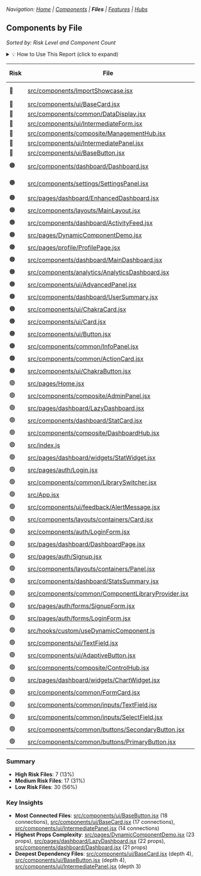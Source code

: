 
*Navigation: [Home](index.md) | [Components](components.md) | **Files** | [Features](features.md) | [Hubs](hubs.md)*



## Components by File

_Sorted by: Risk Level and Component Count_

<details>
<summary>💡 How to Use This Report (click to expand)</summary>

### Understanding This Report

This report helps you identify which files in your codebase have the highest impact when making changes:

- **Risk** indicates overall change impact (🔴 High, 🟠 Medium, 🟢 Low)
- **Impact** shows how extensively the file uses components
- **Direct Importers** shows how many files directly depend on this file
- **Props Count** indicates complexity in terms of component API usage
- **Dependency Depth** shows how deeply changes might propagate

Higher scores generally mean more care is needed when modifying these files.

</details>

| Risk | File | Components | Impact | Direct Importers | Props Count | Dependency Depth |
|------|------|-----------|--------|------------------|------------|-----------------|
| 🔴 | [src/components/ImportShowcase.jsx](https://github.com/star4beam/react-import-analyzer/blob/main/test-project/src/components/ImportShowcase.jsx) | 23 | Very High | 0 | 19 | 0 |
| 🔴 | [src/components/ui/BaseCard.jsx](https://github.com/star4beam/react-import-analyzer/blob/main/test-project/src/components/ui/BaseCard.jsx) | 6 | High | 5 | 4 | 4 |
| 🔴 | [src/components/common/DataDisplay.jsx](https://github.com/star4beam/react-import-analyzer/blob/main/test-project/src/components/common/DataDisplay.jsx) | 5 | High | 3 | 8 | 1 |
| 🔴 | [src/components/ui/IntermediateForm.jsx](https://github.com/star4beam/react-import-analyzer/blob/main/test-project/src/components/ui/IntermediateForm.jsx) | 4 | Medium | 3 | 7 | 2 |
| 🔴 | [src/components/composite/ManagementHub.jsx](https://github.com/star4beam/react-import-analyzer/blob/main/test-project/src/components/composite/ManagementHub.jsx) | 4 | Medium | 2 | 9 | 1 |
| 🔴 | [src/components/ui/IntermediatePanel.jsx](https://github.com/star4beam/react-import-analyzer/blob/main/test-project/src/components/ui/IntermediatePanel.jsx) | 3 | Medium | 5 | 3 | 3 |
| 🔴 | [src/components/ui/BaseButton.jsx](https://github.com/star4beam/react-import-analyzer/blob/main/test-project/src/components/ui/BaseButton.jsx) | 2 | Medium | 6 | 3 | 4 |
| 🟠 | [src/components/dashboard/Dashboard.jsx](https://github.com/star4beam/react-import-analyzer/blob/main/test-project/src/components/dashboard/Dashboard.jsx) | 13 | Very High | 0 | 21 | 0 |
| 🟠 | [src/components/settings/SettingsPanel.jsx](https://github.com/star4beam/react-import-analyzer/blob/main/test-project/src/components/settings/SettingsPanel.jsx) | 10 | Very High | 0 | 16 | 0 |
| 🟠 | [src/pages/dashboard/EnhancedDashboard.jsx](https://github.com/star4beam/react-import-analyzer/blob/main/test-project/src/pages/dashboard/EnhancedDashboard.jsx) | 9 | High | 0 | 15 | 0 |
| 🟠 | [src/components/layouts/MainLayout.jsx](https://github.com/star4beam/react-import-analyzer/blob/main/test-project/src/components/layouts/MainLayout.jsx) | 9 | High | 0 | 10 | 0 |
| 🟠 | [src/components/dashboard/ActivityFeed.jsx](https://github.com/star4beam/react-import-analyzer/blob/main/test-project/src/components/dashboard/ActivityFeed.jsx) | 9 | High | 0 | 21 | 0 |
| 🟠 | [src/pages/DynamicComponentDemo.jsx](https://github.com/star4beam/react-import-analyzer/blob/main/test-project/src/pages/DynamicComponentDemo.jsx) | 8 | High | 0 | 23 | 0 |
| 🟠 | [src/pages/profile/ProfilePage.jsx](https://github.com/star4beam/react-import-analyzer/blob/main/test-project/src/pages/profile/ProfilePage.jsx) | 8 | High | 0 | 19 | 0 |
| 🟠 | [src/components/dashboard/MainDashboard.jsx](https://github.com/star4beam/react-import-analyzer/blob/main/test-project/src/components/dashboard/MainDashboard.jsx) | 8 | High | 0 | 10 | 0 |
| 🟠 | [src/components/analytics/AnalyticsDashboard.jsx](https://github.com/star4beam/react-import-analyzer/blob/main/test-project/src/components/analytics/AnalyticsDashboard.jsx) | 8 | High | 0 | 19 | 0 |
| 🟠 | [src/components/ui/AdvancedPanel.jsx](https://github.com/star4beam/react-import-analyzer/blob/main/test-project/src/components/ui/AdvancedPanel.jsx) | 6 | High | 0 | 11 | 0 |
| 🟠 | [src/components/dashboard/UserSummary.jsx](https://github.com/star4beam/react-import-analyzer/blob/main/test-project/src/components/dashboard/UserSummary.jsx) | 4 | Medium | 0 | 9 | 0 |
| 🟠 | [src/components/ui/ChakraCard.jsx](https://github.com/star4beam/react-import-analyzer/blob/main/test-project/src/components/ui/ChakraCard.jsx) | 3 | Medium | 1 | 8 | 2 |
| 🟠 | [src/components/ui/Card.jsx](https://github.com/star4beam/react-import-analyzer/blob/main/test-project/src/components/ui/Card.jsx) | 3 | Medium | 1 | 9 | 2 |
| 🟠 | [src/components/ui/Button.jsx](https://github.com/star4beam/react-import-analyzer/blob/main/test-project/src/components/ui/Button.jsx) | 3 | Medium | 1 | 0 | 2 |
| 🟠 | [src/components/common/InfoPanel.jsx](https://github.com/star4beam/react-import-analyzer/blob/main/test-project/src/components/common/InfoPanel.jsx) | 3 | Medium | 1 | 7 | 1 |
| 🟠 | [src/components/common/ActionCard.jsx](https://github.com/star4beam/react-import-analyzer/blob/main/test-project/src/components/common/ActionCard.jsx) | 3 | Medium | 1 | 4 | 1 |
| 🟠 | [src/components/ui/ChakraButton.jsx](https://github.com/star4beam/react-import-analyzer/blob/main/test-project/src/components/ui/ChakraButton.jsx) | 1 | Low | 1 | 7 | 2 |
| 🟢 | [src/pages/Home.jsx](https://github.com/star4beam/react-import-analyzer/blob/main/test-project/src/pages/Home.jsx) | 7 | High | 0 | 15 | 0 |
| 🟢 | [src/components/composite/AdminPanel.jsx](https://github.com/star4beam/react-import-analyzer/blob/main/test-project/src/components/composite/AdminPanel.jsx) | 7 | High | 0 | 15 | 0 |
| 🟢 | [src/pages/dashboard/LazyDashboard.jsx](https://github.com/star4beam/react-import-analyzer/blob/main/test-project/src/pages/dashboard/LazyDashboard.jsx) | 6 | High | 0 | 22 | 0 |
| 🟢 | [src/components/dashboard/StatCard.jsx](https://github.com/star4beam/react-import-analyzer/blob/main/test-project/src/components/dashboard/StatCard.jsx) | 6 | High | 0 | 10 | 0 |
| 🟢 | [src/components/composite/DashboardHub.jsx](https://github.com/star4beam/react-import-analyzer/blob/main/test-project/src/components/composite/DashboardHub.jsx) | 6 | High | 0 | 8 | 0 |
| 🟢 | [src/index.js](https://github.com/star4beam/react-import-analyzer/blob/main/test-project/src/index.js) | 5 | High | 0 | 2 | 0 |
| 🟢 | [src/pages/dashboard/widgets/StatWidget.jsx](https://github.com/star4beam/react-import-analyzer/blob/main/test-project/src/pages/dashboard/widgets/StatWidget.jsx) | 5 | High | 0 | 1 | 0 |
| 🟢 | [src/pages/auth/Login.jsx](https://github.com/star4beam/react-import-analyzer/blob/main/test-project/src/pages/auth/Login.jsx) | 5 | High | 0 | 10 | 0 |
| 🟢 | [src/components/common/LibrarySwitcher.jsx](https://github.com/star4beam/react-import-analyzer/blob/main/test-project/src/components/common/LibrarySwitcher.jsx) | 5 | High | 0 | 9 | 0 |
| 🟢 | [src/App.jsx](https://github.com/star4beam/react-import-analyzer/blob/main/test-project/src/App.jsx) | 4 | Medium | 0 | 7 | 0 |
| 🟢 | [src/components/ui/feedback/AlertMessage.jsx](https://github.com/star4beam/react-import-analyzer/blob/main/test-project/src/components/ui/feedback/AlertMessage.jsx) | 4 | Medium | 0 | 2 | 0 |
| 🟢 | [src/components/layouts/containers/Card.jsx](https://github.com/star4beam/react-import-analyzer/blob/main/test-project/src/components/layouts/containers/Card.jsx) | 4 | Medium | 0 | 2 | 0 |
| 🟢 | [src/components/auth/LoginForm.jsx](https://github.com/star4beam/react-import-analyzer/blob/main/test-project/src/components/auth/LoginForm.jsx) | 4 | Medium | 0 | 9 | 0 |
| 🟢 | [src/pages/dashboard/DashboardPage.jsx](https://github.com/star4beam/react-import-analyzer/blob/main/test-project/src/pages/dashboard/DashboardPage.jsx) | 3 | Medium | 0 | 8 | 0 |
| 🟢 | [src/pages/auth/Signup.jsx](https://github.com/star4beam/react-import-analyzer/blob/main/test-project/src/pages/auth/Signup.jsx) | 3 | Medium | 0 | 5 | 0 |
| 🟢 | [src/components/layouts/containers/Panel.jsx](https://github.com/star4beam/react-import-analyzer/blob/main/test-project/src/components/layouts/containers/Panel.jsx) | 3 | Medium | 0 | 6 | 0 |
| 🟢 | [src/components/dashboard/StatsSummary.jsx](https://github.com/star4beam/react-import-analyzer/blob/main/test-project/src/components/dashboard/StatsSummary.jsx) | 3 | Medium | 0 | 6 | 0 |
| 🟢 | [src/components/common/ComponentLibraryProvider.jsx](https://github.com/star4beam/react-import-analyzer/blob/main/test-project/src/components/common/ComponentLibraryProvider.jsx) | 3 | Medium | 1 | 2 | 1 |
| 🟢 | [src/pages/auth/forms/SignupForm.jsx](https://github.com/star4beam/react-import-analyzer/blob/main/test-project/src/pages/auth/forms/SignupForm.jsx) | 2 | Medium | 0 | 2 | 0 |
| 🟢 | [src/pages/auth/forms/LoginForm.jsx](https://github.com/star4beam/react-import-analyzer/blob/main/test-project/src/pages/auth/forms/LoginForm.jsx) | 2 | Medium | 0 | 6 | 0 |
| 🟢 | [src/hooks/custom/useDynamicComponent.js](https://github.com/star4beam/react-import-analyzer/blob/main/test-project/src/hooks/custom/useDynamicComponent.js) | 2 | Medium | 0 | 6 | 0 |
| 🟢 | [src/components/ui/TextField.jsx](https://github.com/star4beam/react-import-analyzer/blob/main/test-project/src/components/ui/TextField.jsx) | 2 | Medium | 0 | 0 | 0 |
| 🟢 | [src/components/ui/AdaptiveButton.jsx](https://github.com/star4beam/react-import-analyzer/blob/main/test-project/src/components/ui/AdaptiveButton.jsx) | 2 | Medium | 0 | 5 | 0 |
| 🟢 | [src/components/composite/ControlHub.jsx](https://github.com/star4beam/react-import-analyzer/blob/main/test-project/src/components/composite/ControlHub.jsx) | 2 | Medium | 0 | 5 | 0 |
| 🟢 | [src/pages/dashboard/widgets/ChartWidget.jsx](https://github.com/star4beam/react-import-analyzer/blob/main/test-project/src/pages/dashboard/widgets/ChartWidget.jsx) | 1 | Low | 0 | 2 | 0 |
| 🟢 | [src/components/common/FormCard.jsx](https://github.com/star4beam/react-import-analyzer/blob/main/test-project/src/components/common/FormCard.jsx) | 1 | Low | 0 | 4 | 0 |
| 🟢 | [src/components/common/inputs/TextField.jsx](https://github.com/star4beam/react-import-analyzer/blob/main/test-project/src/components/common/inputs/TextField.jsx) | 1 | Low | 0 | 2 | 0 |
| 🟢 | [src/components/common/inputs/SelectField.jsx](https://github.com/star4beam/react-import-analyzer/blob/main/test-project/src/components/common/inputs/SelectField.jsx) | 1 | Low | 0 | 2 | 0 |
| 🟢 | [src/components/common/buttons/SecondaryButton.jsx](https://github.com/star4beam/react-import-analyzer/blob/main/test-project/src/components/common/buttons/SecondaryButton.jsx) | 1 | Low | 0 | 3 | 0 |
| 🟢 | [src/components/common/buttons/PrimaryButton.jsx](https://github.com/star4beam/react-import-analyzer/blob/main/test-project/src/components/common/buttons/PrimaryButton.jsx) | 1 | Low | 0 | 3 | 0 |

### Summary
- **High Risk Files**: 7 (13%)
- **Medium Risk Files**: 17 (31%)
- **Low Risk Files**: 30 (56%)

### Key Insights
- **Most Connected Files**: [src/components/ui/BaseButton.jsx](https://github.com/star4beam/react-import-analyzer/blob/main/test-project/src/components/ui/BaseButton.jsx) (18 connections), [src/components/ui/BaseCard.jsx](https://github.com/star4beam/react-import-analyzer/blob/main/test-project/src/components/ui/BaseCard.jsx) (17 connections), [src/components/ui/IntermediatePanel.jsx](https://github.com/star4beam/react-import-analyzer/blob/main/test-project/src/components/ui/IntermediatePanel.jsx) (14 connections)
- **Highest Props Complexity**: [src/pages/DynamicComponentDemo.jsx](https://github.com/star4beam/react-import-analyzer/blob/main/test-project/src/pages/DynamicComponentDemo.jsx) (23 props), [src/pages/dashboard/LazyDashboard.jsx](https://github.com/star4beam/react-import-analyzer/blob/main/test-project/src/pages/dashboard/LazyDashboard.jsx) (22 props), [src/components/dashboard/Dashboard.jsx](https://github.com/star4beam/react-import-analyzer/blob/main/test-project/src/components/dashboard/Dashboard.jsx) (21 props)
- **Deepest Dependency Files**: [src/components/ui/BaseCard.jsx](https://github.com/star4beam/react-import-analyzer/blob/main/test-project/src/components/ui/BaseCard.jsx) (depth 4), [src/components/ui/BaseButton.jsx](https://github.com/star4beam/react-import-analyzer/blob/main/test-project/src/components/ui/BaseButton.jsx) (depth 4), [src/components/ui/IntermediatePanel.jsx](https://github.com/star4beam/react-import-analyzer/blob/main/test-project/src/components/ui/IntermediatePanel.jsx) (depth 3)


